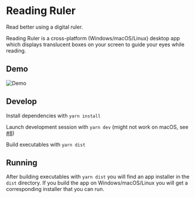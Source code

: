 # Reading Ruler

Read better using a digital ruler.

Reading Ruler is a cross-platform (Windows/macOS/Linux) desktop app which displays translucent boxes on your screen to guide your eyes while reading.

## Demo

![Demo](reading-ruler.gif)

## Develop

Install dependencies with `yarn install`

Launch development session with `yarn dev` (might not work on macOS, see [#8](https://github.com/carlenlund/reading-ruler/issues/8))

Build executables with `yarn dist`

## Running

After building executables with `yarn dist` you will find an app installer in the `dist` directory.
If you build the app on Windows/macOS/Linux you will get a corresponding installer that you can run.
